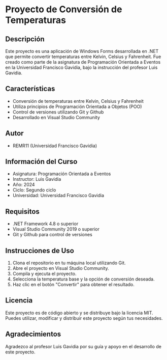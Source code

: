 **Proyecto de Conversión de Temperaturas**
=====================================

**Descripción**
---------------

Este proyecto es una aplicación de Windows Forms desarrollada en .NET que permite convertir temperaturas entre Kelvin, Celsius y Fahrenheit. Fue creado como parte de la asignatura de Programación Orientada a Eventos en la Universidad Francisco Gavidia, bajo la instrucción del profesor Luis Gavidia.

**Características**
-------------------

* Conversión de temperaturas entre Kelvin, Celsius y Fahrenheit
* Utiliza principios de Programación Orientada a Objetos (POO)
* Control de versiones utilizando Git y Github
* Desarrollado en Visual Studio Community

**Autor**
--------

* REMR11 (Universidad Francisco Gavidia)

**Información del Curso**
-------------------------

* Asignatura: Programación Orientada a Eventos
* Instructor: Luis Gavidia
* Año: 2024
* Ciclo: Segundo ciclo
* Universidad: Universidad Francisco Gavidia

**Requisitos**
-------------

* .NET Framework 4.8 o superior
* Visual Studio Community 2019 o superior
* Git y Github para control de versiones

**Instrucciones de Uso**
-------------------------

1. Clona el repositorio en tu máquina local utilizando Git.
2. Abre el proyecto en Visual Studio Community.
3. Compila y ejecuta el proyecto.
4. Selecciona la temperatura base y la opción de conversión deseada.
5. Haz clic en el botón "Convertir" para obtener el resultado.

**Licencia**
------------

Este proyecto es de código abierto y se distribuye bajo la licencia MIT. Puedes utilizar, modificar y distribuir este proyecto según tus necesidades.

**Agradecimientos**
-------------------

Agradezco al profesor Luis Gavidia por su guía y apoyo en el desarrollo de este proyecto.
